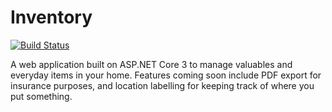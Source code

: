 # Inventory

[![Build Status](https://dev.azure.com/syntacticsoftware/Inventory/_apis/build/status/sean-scott.inventory-aspnetcore?branchName=master)](https://dev.azure.com/syntacticsoftware/Inventory/_build/latest?definitionId=1&branchName=master)

A web application built on ASP.NET Core 3 to manage valuables and everyday items in your home. Features coming soon include PDF export for insurance purposes, and location labelling for keeping track of where you put something.
